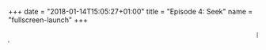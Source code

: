 +++
date = "2018-01-14T15:05:27+01:00"
title = "Episode 4: Seek"
name = "fullscreen-launch"
+++

<div id="fullscreen-launch-content" class="center-page no-nav">
  <div class="inner">
    <div class="rounded-logo"></div>
      <div class="circle">
        <a href="/episode-4" >
      </div>
      <!-- <div class="rounded-enter"></div> -->
    </a>
    <a class="title" href="/episode-4" >
    <!-- <h1>Episode 4: Seek</h1> -->
      <!-- <img src="/images/Episode-3-title.svg"> -->
      <!-- <h1 class="headline-style-1">Episode 1: Miscommunication</h1> -->
    </a>
  </div>
</div>
<div id="launchpage-scrolling-text">
  <marquee direction="left">No technology exists outside of the social conditions they were born under</marquee>
  <marquee direction="right">"You don't know what you're looking for?"</marquee>
</div>


